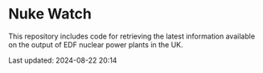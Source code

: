 # Nuke Watch

This repository includes code for retrieving the latest information available on the output of EDF nuclear power plants in the UK.

Last updated: 2024-08-22 20:14